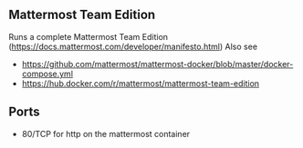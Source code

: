## Mattermost Team Edition

Runs a complete Mattermost Team Edition (https://docs.mattermost.com/developer/manifesto.html)
Also see 
 - https://github.com/mattermost/mattermost-docker/blob/master/docker-compose.yml
 - https://hub.docker.com/r/mattermost/mattermost-team-edition
## Ports

- 80/TCP for http on the mattermost container

